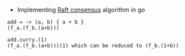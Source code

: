 - Implementing [Raft consensus](https://raft.github.io/) algorithm in go

```
add = -> (a, b) { a + b }
(f_a.(f_b.(a+b)))

add.curry.(1)
(f_a.(f_b.(a+b)))(1) which can be reduced to (f_b.(1+b))
```
